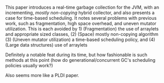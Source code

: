 
This paper introduces a real-time garbage collection for the JVM, with an incrementing, _mostly non-copying_ hybrid collector, and also presents a case for time-based scheduling.
It notes several problems with previous work, such as fragmentation, high space overhead, and uneven mutator utilization.
This is each avoided by 1) (Fragmentation) the use of arraylets and appropriate sized classes, (2) (Space) mostly non-copying algorithm (3) (Uneven mutator utilization) a time-based scheduling policy, and (4) (Large data structures) use of arraylets

Definitely a notable feat during its time, but how fashionable is such methods at this point (how do generational/concurrent GC's scheduling policies usually work?)

Also seems more like a PLDI paper.
